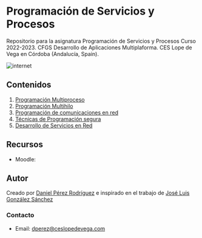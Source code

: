 # Programación de Servicios y Procesos

Repositorio para la asignatura Programación de Servicios y Procesos
Curso 2022-2023. 
CFGS Desarrollo de Aplicaciones Multiplaforma.
CES Lope de Vega en Córdoba (Andalucía, Spain).

![internet](https://cdn0.iconfinder.com/data/icons/azure-illustrations/1000/web_development___maintenance_construction_teamwork_website_webpage_browser-256.png)

## Contenidos
1. [Programación Multiproceso](https://github.com/daniteleco/psp-22-23)
2. [Programación Multihilo](https://github.com/daniteleco/psp-22-23)
3. [Programación de comunicaciones en red](https://github.com/daniteleco/psp-22-23)
4. [Técnicas de Programación segura](https://github.com/daniteleco/psp-22-23)
5. [Desarrollo de Servicios en Red](https://github.com/daniteleco/psp-22-23)


## Recursos
- Moodle: 


## Autor

Creado por [Daniel Pérez Rodríguez](https://twitter.com/daniteleco) e inspirado en el trabajo de [José Luis González Sánchez](https://github.com/joseluisgs/ProgServiciosProcesos-00-2021-2022)

### Contacto
- Email: [dperez@ceslopedevega.com]([dperez@ceslopedevega.com)
